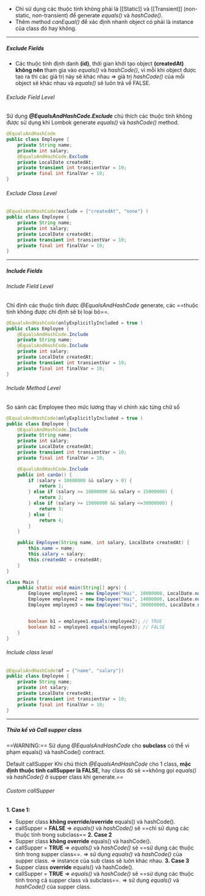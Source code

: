 - Chỉ sử dụng các thuộc tính không phải là [[Static]] và [[Transient]] (non-static, non-transient) để generate *equals()* và *hashCode()*.
- Thêm method *canEqual()* để xác định nhanh object có phải là instance của class đó hay không.
---
##### Exclude Fields
- Các thuộc tính định danh **(id)**, thời gian khởi tạo object **(createdAt)** **không nên** tham gia vào *equals()* và *hashCode()*, vì mỗi khi object được tạo ra thì các giá trị này sẽ khác nhau => giá trị *hashCode()* của mỗi object sẽ khác nhau và *equals()* sẽ luôn trả về FALSE.

###### Exclude Field Level
Sử dụng _**@EqualsAndHashCode.Exclude**_ chú thích các thuộc tính không được sử dụng khi Lombok generate _equals()_ và _hashCode()_ method.
```java
@EqualsAndHashCode
public class Employee {
	private String name;
	private int salary;
	@EqualsAndHashCode.Exclude
	private LocalDate createdAt;
	private transient int transientVar = 10;
	private final int finalVar = 10;
}
```

###### Exclude Class Level
```java
@EqualsAndHashCode(exclude = {"createdAt", "none"} )
public class Employee {
	private String name;
	private int salary;
	private LocalDate createdAt;
	private transient int transientVar = 10;
	private final int finalVar = 10;
}
```
---
##### Include Fields

###### Include Field Level
Chỉ định các thuộc tính được _@EqualsAndHashCode_ generate, các ==thuộc tính không được chỉ định sẽ bị loại bỏ==.
```java
@EqualsAndHashCode(onlyExplicitlyIncluded = true )
public class Employee {
	@EqualsAndHashCode.Include
	private String name;
	@EqualsAndHashCode.Include
	private int salary;
	private LocalDate createdAt;
	private transient int transientVar = 10;
	private final int finalVar = 10;
}
```

###### Include Method Level
So sánh các Employee theo mức lương thay vì chính xác từng chữ số
```java
@EqualsAndHashCode(onlyExplicitlyIncluded = true )
public class Employee {
    @EqualsAndHashCode.Include
    private String name;
    private int salary;
    private LocalDate createdAt;
    private transient int transientVar = 10;
    private final int finalVar = 10;

    @EqualsAndHashCode.Include
    public int canGo() {
        if (salary < 10000000 && salary > 0) {
            return 1;
        } else if (salary >= 10000000 && salary < 15000000) {
            return 2;
        } else if (salary >= 15000000 && salary <=30000000) {
            return 3;
        } else {
            return 4;
        }
    }

    public Employee(String name, int salary, LocalDate createdAt) {
        this.name = name;
        this.salary = salary;
        this.createdAt = createdAt;
    }
}

class Main {
    public static void main(String[] agrs) {
        Employee employee1 = new Employee("Hai", 10000000, LocalDate.now());
        Employee employee2 = new Employee("Hai", 14000000, LocalDate.now());
        Employee employee3 = new Employee("Hai", 300000000, LocalDate.now());


        boolean b1 = employee1.equals(employee2); // TRUE
        boolean b2 = employee1.equals(employee3); // FALSE
    }
}
```

###### Include class level
```java
@EqualsAndHashCode(of = {"name", "salary"})
public class Employee {
    private String name;
    private int salary;
    private LocalDate createdAt;
    private transient int transientVar = 10;
    private final int finalVar = 10;
}
```
---
##### Thừa kế và Call supper class
==WARNING:== Sử dụng _@EqualsAndHashCode_ cho **subclass** có thể vi phạm equals() và hashCode() contract.

Default callSupper
Khi chú thích _@EqualsAndHashCode_ cho 1 class, **mặc định thuộc tính callSupper là FALSE**, hay class đó sẽ ==không gọi *equals()* và *hashCode()* ở supper class khi generate.==

###### Custom callSupper
**1. Case 1:** 
- Supper class **không override/override** equals() và hashCode().
- callSupper = **FALSE**
=> *equals()* và *hashCode()* sẽ ==chỉ sử dụng các thuộc tính trong subclass==
**2. Case 2**
- Supper class **không override** equals() và hashCode().
- callSupper = **TRUE**
=> *equals()* và *hashCode()* sẽ ==sử dụng các thuộc tính trong supper class==. 
=> sử dụng *equals()* và *hashCode()* của supper class.
=> instance của sub class sẽ luôn khác nhau.
**3. Case 3**
- Supper class **override** equals() và hashCode().
- callSupper = **TRUE**
=> *equals()* và *hashCode()* sẽ ==sử dụng các thuộc tính trong cả supper class và subclass==. 
=> sử dụng *equals()* và *hashCode()* của supper class.
